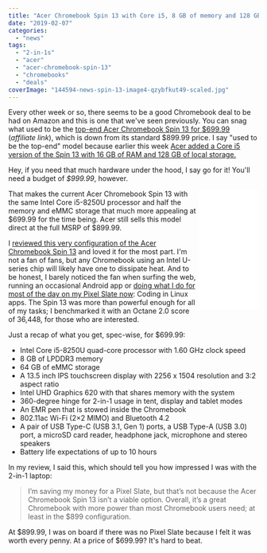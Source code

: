 ```yaml
---
title: "Acer Chromebook Spin 13 with Core i5, 8 GB of memory and 128 GB storage: $200 off deal"
date: "2019-02-07"
categories: 
  - "news"
tags: 
  - "2-in-1s"
  - "acer"
  - "acer-chromebook-spin-13"
  - "chromebooks"
  - "deals"
coverImage: "144594-news-spin-13-image4-qzybfkut49-scaled.jpg"
---
```


Every other week or so, there seems to be a good Chromebook deal to be had on Amazon and this is one that we've seen previously. You can snag what used to be the [top-end Acer Chromebook Spin 13 for $699.99](https://amzn.to/2WQn6vt) (_affiliate link_), which is down from its standard $899.99 price. I say "used to be the top-end" model because earlier this week [Acer added a Core i5 version of the Spin 13 with 16 GB of RAM and 128 GB of local storage.](https://www.acer.com/ac/en/US/content/professional-model/NX.EFJAA.003)

Hey, if you need that much hardware under the hood, I say go for it! You'll need a budget of _$999.99_, however.

<iframe style="width: 120px; height: 240px;" src="//ws-na.amazon-adsystem.com/widgets/q?ServiceVersion=20070822&amp;OneJS=1&amp;Operation=GetAdHtml&amp;MarketPlace=US&amp;source=ac&amp;ref=qf_sp_asin_til&amp;ad_type=product_link&amp;tracking_id=aboutchromebo-20&amp;marketplace=amazon&amp;region=US&amp;placement=B07GD4CMDH&amp;asins=B07GD4CMDH&amp;linkId=f95afd8ee8e49c4e36e456b974e7012f&amp;show_border=true&amp;link_opens_in_new_window=true&amp;price_color=333333&amp;title_color=0066c0&amp;bg_color=ffffff" frameborder="0" marginwidth="0" marginheight="0" scrolling="no" align="right"><span data-mce-type="bookmark" style="display: inline-block; width: 0px; overflow: hidden; line-height: 0;" class="mce_SELRES_start">﻿</span> </iframe>

That makes the current Acer Chromebook Spin 13 with the same Intel Core i5-8250U processor and half the memory and eMMC storage that much more appealing at $699.99 for the time being. Acer still sells this model direct at the full MSRP of $899.99.

I [reviewed this very configuration of the Acer Chromebook Spin 13](https://www.aboutchromebooks.com/reviews/acer-chromebook-spin-13-review-vs-pixelbook/) and loved it for the most part. I'm not a fan of fans, but any Chromebook using an Intel U-series chip will likely have one to dissipate heat. And to be honest, I barely noticed the fan when surfing the web, running an occasional Android app or [doing what I do for most of the day on my Pixel Slate now](https://www.aboutchromebooks.com/news/how-to-code-on-a-chromebook-crostini-pixel-slate/): Coding in Linux apps. The Spin 13 was more than powerful enough for all of my tasks; I benchmarked it with an Octane 2.0 score of 36,448, for those who are interested.

Just a recap of what you get, spec-wise, for $699.99:

- Intel Core i5-8250U quad-core processor with 1.60 GHz clock speed
- 8 GB of LPDDR3 memory
- 64 GB of eMMC storage
- A 13.5 inch IPS touchscreen display with 2256 x 1504 resolution and 3:2 aspect ratio
- Intel UHD Graphics 620 with that shares memory with the system
- 360-degree hinge for 2-in-1 usage in tent, display and tablet modes
- An EMR pen that is stowed inside the Chromebook
- 802.11ac Wi-Fi (2×2 MIMO) and Bluetooth 4.2
- A pair of USB Type-C (USB 3.1, Gen 1) ports, a USB Type-A (USB 3.0) port, a microSD card reader, headphone jack, microphone and stereo speakers
- Battery life expectations of up to 10 hours

In my review, I said this, which should tell you how impressed I was with the 2-in-1 laptop:

> I’m saving my money for a Pixel Slate, but that’s not because the Acer Chromebook Spin 13 isn’t a viable option. Overall, it’s a great Chromebook with more power than most Chromebook users need; at least in the $899 configuration.

At $899.99, I was on board if there was no Pixel Slate because I felt it was worth every penny. At a price of $699.99? It's hard to beat.
